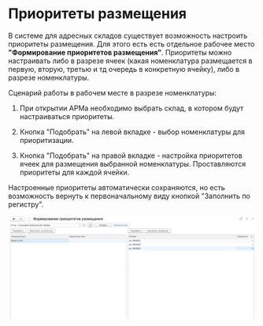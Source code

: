 # Приоритеты размещения

В системе для адресных складов существует возможность настроить приоритеты размещения. Для этого есть есть отдельное рабочее место **"Формирование приоритетов размещения"**. Приоритеты можно настраивать либо в разрезе ячеек (какая номенклатура размещается в первую, вторую, третью и тд очередь в конкретную ячейку), либо в разрезе номенклатуры. 

Сценарий работы в рабочем месте в разрезе номенклатуры:

1. При открытии АРМа необходимо выбрать склад, в котором будут настраиваться приоритеты.

2. Кнопка "Подобрать" на левой вкладке - выбор номенклатуры для приоритизации.

3. Кнопка "Подобрать" на правой вкладке - настройка приоритетов ячеек для размещения выбранной номенклатуры. Проставляются приоритеты для каждой ячейки. 

Настроенные приоритеты автоматически сохраняются, но есть возможность вернуть к первоначальному виду кнопкой "Заполнить по регистру".

![](PlacementPriorities.assets\2.png)
